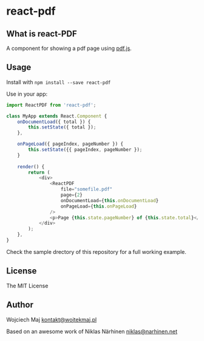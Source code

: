 react-pdf
=========

What is react-PDF
----

A component for showing a pdf page using [pdf.js](http://mozilla.github.io/pdf.js).

Usage
-----

Install with `npm install --save react-pdf`

Use in your app:

```js
import ReactPDF from 'react-pdf';

class MyApp extends React.Component {
    onDocumentLoad({ total }) {
        this.setState({ total });
    },

    onPageLoad({ pageIndex, pageNumber }) {
        this.setState({{ pageIndex, pageNumber });
    }
    
    render() {
        return (
            <div>
                <ReactPDF
                    file="somefile.pdf"
                    page={2}
                    onDocumentLoad={this.onDocumentLoad}
                    onPageLoad={this.onPageLoad}
                />
                <p>Page {this.state.pageNumber} of {this.state.total}</p>
            </div>
        );
    },
}
```

Check the sample drectory of this repository for a full working example.

License
-------

The MIT License

Author
------

Wojciech Maj <kontakt@wojtekmaj.pl>

Based on an awesome work of Niklas Närhinen <niklas@narhinen.net>
